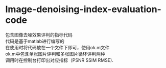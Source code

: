 # Image-denoising-index-evaluation-code
包含图像去噪效果评判的指标代码  
代码是基于matlab进行编写的  
在使用时将代码放在一个文件下即可，使用ok.m文件  
ok.m中包含单张图片评判和多张图片循环评判两种  
调用时在控制台打印出对应指标（PSNR SSIM RMSE).
